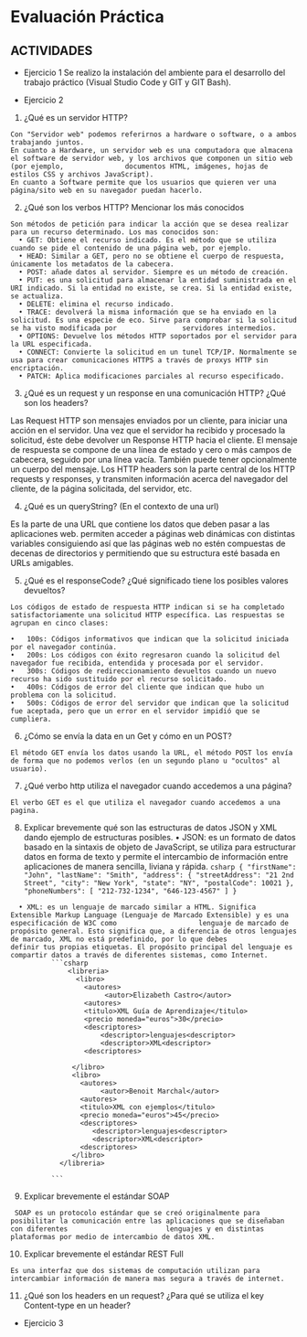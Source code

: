 # Evaluación Práctica 

## ACTIVIDADES

- Ejercicio 1 
Se realizo la instalación del ambiente para el desarrollo del trabajo práctico (Visual Studio Code y GIT y GIT Bash).
    
 - Ejercicio 2 
  1.	¿Qué es un servidor HTTP? 

    Con "Servidor web" podemos referirnos a hardware o software, o a ambos trabajando juntos.
    En cuanto a Hardware, un servidor web es una computadora que almacena el software de servidor web, y los archivos que componen un sitio web (por ejemplo,               documentos HTML, imágenes, hojas de estilos CSS y archivos JavaScript). 
    En cuanto a Software permite que los usuarios que quieren ver una página/sito web en su navegador puedan hacerlo.

  2.	¿Qué son los verbos HTTP? Mencionar los más conocidos

    Son métodos de petición para indicar la acción que se desea realizar para un recurso determinado. Los mas conocidos son: 
      •	GET: Obtiene el recurso indicado. Es el método que se utiliza cuando se pide el contenido de una página web, por ejemplo.
      •	HEAD: Similar a GET, pero no se obtiene el cuerpo de respuesta, únicamente los metadatos de la cabecera.
      •	POST: añade datos al servidor. Siempre es un método de creación.
      •	PUT: es una solicitud para almacenar la entidad suministrada en el URI indicado. Si la entidad no existe, se crea. Si la entidad existe, se actualiza.
      •	DELETE: elimina el recurso indicado.
      •	TRACE: devolverá la misma información que se ha enviado en la solicitud. Es una especie de eco. Sirve para comprobar si la solicitud se ha visto modificada por                servidores intermedios.
      •	OPTIONS: Devuelve los métodos HTTP soportados por el servidor para la URL especificada.
      •	CONNECT: Convierte la solicitud en un tunel TCP/IP. Normalmente se usa para crear comunicaciones HTTPS a través de proxys HTTP sin encriptación.
      •	PATCH: Aplica modificaciones parciales al recurso especificado.

  3.	¿Qué es un request y un response en una comunicación HTTP? ¿Qué son los headers? 

   Las Request HTTP son mensajes enviados por un cliente, para iniciar una acción en el servidor. Una vez que el servidor ha recibido y procesado la solicitud, éste      debe devolver un Response HTTP hacia el cliente. El mensaje de respuesta se compone de una línea de estado y cero o más campos de cabecera, seguido por una línea      vacía. También puede tener opcionalmente un cuerpo del mensaje.
   Los HTTP headers son la parte central de los HTTP requests y responses, y transmiten información acerca del navegador del cliente, de la página solicitada, del        servidor, etc.

  4.	¿Qué es un queryString? (En el contexto de una url)

   Es la parte de una URL que contiene los datos que deben pasar a las aplicaciones web. permiten acceder a páginas web dinámicas con distintas variables consiguiendo    así que las páginas web no estén compuestas de decenas de directorios y permitiendo que su estructura esté basada en URLs amigables.

  5.	¿Qué es el responseCode? ¿Qué significado tiene los posibles valores devueltos?

    Los códigos de estado de respuesta HTTP indican si se ha completado satisfactoriamente una solicitud HTTP específica. Las respuestas se agrupan en cinco clases:

    •	100s: Códigos informativos que indican que la solicitud iniciada por el navegador continúa.
    •	200s: Los códigos con éxito regresaron cuando la solicitud del navegador fue recibida, entendida y procesada por el servidor.
    •	300s: Códigos de redireccionamiento devueltos cuando un nuevo recurso ha sido sustituido por el recurso solicitado.
    •	400s: Códigos de error del cliente que indican que hubo un problema con la solicitud.
    •	500s: Códigos de error del servidor que indican que la solicitud fue aceptada, pero que un error en el servidor impidió que se cumpliera.

  6.	¿Cómo se envía la data en un Get y cómo en un POST? 

    El método GET envía los datos usando la URL, el método POST los envía de forma que no podemos verlos (en un segundo plano u "ocultos" al usuario).

  7.	¿Qué verbo http utiliza el navegador cuando accedemos a una página?

    El verbo GET es el que utiliza el navegador cuando accedemos a una pagina.


  8.	Explicar brevemente qué son las estructuras de datos JSON y XML dando ejemplo de estructuras posibles.
      •	JSON: es un formato de datos basado en la sintaxis de objeto de JavaScript, se utiliza para estructurar datos en forma de texto y permite el intercambio de                   información entre aplicaciones de manera sencilla, liviana y rápida. 
              ```csharp
                  {
	                  "firstName": "John",
	                  "lastName": "Smith",
	                  "address": {
	                              "streetAddress": "21 2nd Street",
	                              "city": "New York",
	                              "state": "NY",
	                              "postalCode": 10021
	                 },
	                "phoneNumbers": [
	                    "212-732-1234",
	                    "646-123-4567"
	                    ]
	                }
              ```

      • XML: es un lenguaje de marcado similar a HTML. Significa Extensible Markup Language (Lenguaje de Marcado Extensible) y es una especificación de W3C como                    lenguaje de marcado de propósito general. Esto significa que, a diferencia de otros lenguajes de marcado, XML no está predefinido, por lo que debes                    definir tus propias etiquetas. El propósito principal del lenguaje es compartir datos a través de diferentes sistemas, como Internet.
              ```csharp
                  <libreria> 
                    <libro>
                      <autores>
                           <autor>Elizabeth Castro</autor> 
                      <autores>
                      <titulo>XML Guía de Aprendizaje</titulo> 
                      <precio moneda="euros">30</precio>
                      <descriptores>
                          <descriptor>lenguajes<descriptor>
                          <descriptor>XML<descriptor>
                      <descriptores>
             
                   </libro> 
                   <libro>
                     <autores>
                          <autor>Benoit Marchal</autor> 
                     <autores>
                     <titulo>XML con ejemplos</titulo> 
                     <precio moneda="euros">45</precio>
                     <descriptores>
                        <descriptor>lenguajes<descriptor>
                        <descriptor>XML<descriptor>
                     <descriptores>
                   </libro> 
                </libreria>
	                
              ```

  9.	Explicar brevemente el estándar SOAP

     SOAP es un protocolo estándar que se creó originalmente para posibilitar la comunicación entre las aplicaciones que se diseñaban con diferentes                        lenguajes y en distintas plataformas por medio de intercambio de datos XML.

 10.	Explicar brevemente el estándar REST Full

    Es una interfaz que dos sistemas de computación utilizan para intercambiar información de manera mas segura a través de internet. 
    
 11.	¿Qué son los headers en un request? ¿Para qué se utiliza el key Content-type en un header?

- Ejercicio 3 

